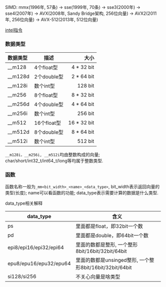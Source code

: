 SIMD: mmx(1996年, 57条) -> sse(1999年, 70条) -> sse3(2000年) -> sse4(2007年) -> AVX(2008年, Sandy Bridge架构, 256位向量) -> AVX2(2011年, 256位向量) -> AVX-512(2013年, 512位向量)

[intel指令](https://www.intel.com/content/www/us/en/docs/intrinsics-guide/index.htm)

### 数据类型

| 数据类型  |   描述 |       大小 |
|:--------|--------|-----------:|
| __m128  | 4个float型  | 4 * 32 bit
| __m128d | 2个double型 | 2 * 64 bit
| __m128i | 数个int型    | 128 bit
| __m256  | 8个float型  | 8 * 32 bit
| __m256d | 4个double型 | 4 * 64 bit
| __m256i | 数个int型    | 256 bit
| __m512  | 16个float型  | 16 * 32 bit
| __m512d | 8个double型 | 8 * 64 bit
| __m512i | 数个int型    | 512 bit

`__m128i，__m256i, __m512i`均由整数构成的向量; char/short/int32_t/int64_t/long等均属于整数类型.


### 函数

函数名称一般为`_mm<bit_width>_<name>_<data_type>`, bit_width表示返回向量的类型(长度); name可以看函数的功能; data_type表示需要计算的数据是什么类型.

data_type相关解释

| data_type | 含义 |
|-----------|------|
| ps | 里面都是float，即32bit一个数 |
| pd | 里面都是double，即64bit一个数 |
| epi8/epi16/epi32/epi64 | 里面的数都是整形, 一个整形8bit/16bit/32bit/64bit
| epu8/epu16/epu32/epu64 | 里面的数都是unsinged整形, 一个整形8bit/16bit/32bit/64bit
| si128/si256 | 不关心向量是啥类型 
